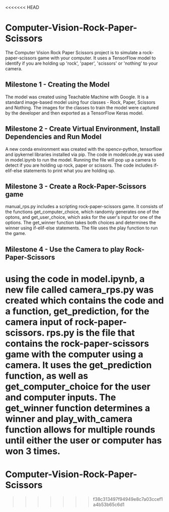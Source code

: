 <<<<<<< HEAD
# Computer-Vision-Rock-Paper-Scissors

The Computer Vision Rock Paper Scissors project is to simulate a rock-paper-scissors game with your computer. It uses a TensorFlow model to identify if you are holding up 'rock', 'paper', 'scissors' or 'nothing' to your camera.

## Milestone 1 - Creating the Model

The model was created using Teachable Machine with Google. It is a standard image-based model using four classes - Rock, Paper, Scissors and Nothing. The images for the classes to train the model were captured by the developer and then exported as a TensorFlow Keras model.

## Milestone 2 - Create Virtual Environment, Install Dependencies and Run Model

A new conda environment was created with the opencv-python, tensorflow and ipykernel libraries installed via pip. The code in modelcode.py was used in model.ipynb to run the model. Running the file will pop up a camera to detect if you are holding up rock, paper or scissors. The code includes if-elif-else statements to print what you are holding up.

## Milestone 3 - Create a Rock-Paper-Scissors game

manual_rps.py includes a scripting rock-paper-scissors game. It consists of the functions get_computer_choice, which randomly generates one of the optons, and get_user_choice, which asks for the user's input for one of the options. The get_winner function takes both choices and determines the winner using if-elif-else statements. The file uses the play function to run the game.

## Milestone 4 - Use the Camera to play Rock-Paper-Scissors

using the code in model.ipynb, a new file called camera_rps.py was created which contains the code and a function, get_prediction, for the camera input of rock-paper-scissors. rps.py is the file that contains the rock-paper-scissors game with the computer using a camera. It uses the get_prediction function, as well as get_computer_choice for the user and computer inputs. The get_winner function determines a winner and play_with_camera function allows for multiple rounds until either the user or computer has won 3 times.
=======
# Computer-Vision-Rock-Paper-Scissors
>>>>>>> f38c313497f94949e8c7a03ccef1a4b53b65c6d1
